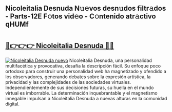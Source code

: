 ## Nicoleitalia Desnuda N𝚞𝚎vos desn𝚞dos filtr𝚊dos - Parts-12E F𝚘tos vid𝚎o - C𝚘ntenido atr𝚊ctivo qHUMf

# <h2><a href="http://mbaiio.tromn.icu/?c=Nicoleitalia+Desnuda">🔗👉👉👉 Nicoleitalia Desnuda 🔗🔗</a></h2>

[![Nicoleitalia Desnuda nuevo](https://i.imgur.com/pEAQMta.gif)](http://mbaiio.tromn.icu/?c=Nicoleitalia+Desnuda)
Nicoleitalia Desnuda, una personalidad multifacética y provocativa, desafía la descripción fácil. Su enfoque poco ortodoxo para construir una personalidad web ha magnetizado y ofendido a los observadores, generando debates sobre la expresión artística, la privacidad y las complejidades de las sociedades virtuales. Independientemente de sus decisiones futuras, su huella en el mundo virtual es imborrable. La determinación inquebrantable y el magnetismo innegable impulsan a Nicoleitalia Desnuda a nuevas alturas en la comunidad digital.
